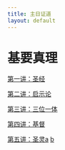 ```yaml
---
title: 主日证道
layout: default
---
```


# 基要真理

[第一讲：圣经]()  

[第二讲：启示论]()  

[第三讲：三位一体]()

[第四讲：基督]()

[第五讲：圣灵a](htt) [b]()
